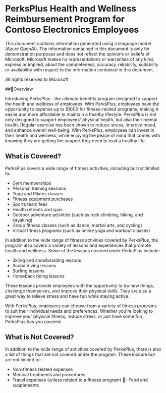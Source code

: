 # PerksPlus Health and Wellness Reimbursement Program for Contoso Electronics Employees

This document contains information generated using a language model (Azure OpenAI). The information
contained in this document is only for demonstration purposes and does not reflect the opinions or
beliefs of Microsoft. Microsoft makes no representations or warranties of any kind, express or implied,
about the completeness, accuracy, reliability, suitability or availability with respect to the information
contained in this document.

All rights reserved to Microsoft

##Overview

Introducing PerksPlus - the ultimate benefits program designed to support the health and wellness of
employees. With PerksPlus, employees have the opportunity to expense up to $1000 for fitness-related
programs, making it easier and more affordable to maintain a healthy lifestyle. PerksPlus is not only
designed to support employees' physical health, but also their mental health. Regular exercise has been
shown to reduce stress, improve mood, and enhance overall well-being. With PerksPlus, employees can
invest in their health and wellness, while enjoying the peace of mind that comes with knowing they are
getting the support they need to lead a healthy life.

## What is Covered?

PerksPlus covers a wide range of fitness activities, including but not limited to:

- Gym memberships
- Personal training sessions
- Yoga and Pilates classes
- Fitness equipment purchases
- Sports team fees
- Health retreats and spas
- Outdoor adventure activities (such as rock climbing, hiking, and kayaking)
- Group fitness classes (such as dance, martial arts, and cycling)
- Virtual fitness programs (such as online yoga and workout classes)

In addition to the wide range of fitness activities covered by PerksPlus, the program also covers a variety
of lessons and experiences that promote health and wellness. Some of the lessons covered under PerksPlus include:

- Skiing and snowboarding lessons
- Scuba diving lessons
- Surfing lessons
- Horseback riding lessons

These lessons provide employees with the opportunity to try new things, challenge themselves, and
improve their physical skills. They are also a great way to relieve stress and have fun while staying active.

With PerksPlus, employees can choose from a variety of fitness programs to suit their individual needs
and preferences. Whether you're looking to improve your physical fitness, reduce stress, or just have
some fun, PerksPlus has you covered.

## What is Not Covered?

In addition to the wide range of activities covered by PerksPlus, there is also a list of things that are not covered under the program. These include but are not limited to:

- Non-fitness related expenses
- Medical treatments and procedures
- Travel expenses (unless related to a fitness program)
  - Food and supplements


